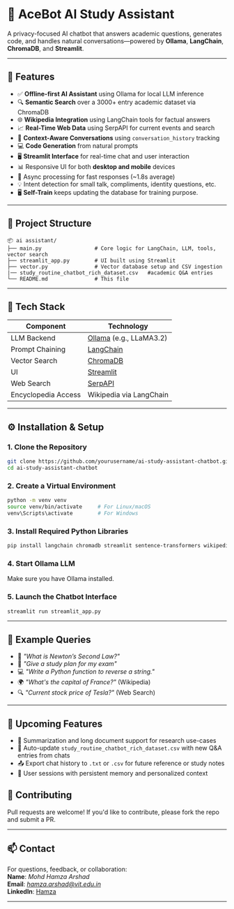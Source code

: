 # 🧠 AceBot AI Study Assistant

A privacy-focused AI chatbot that answers academic questions, generates code, and handles natural conversations—powered by **Ollama**, **LangChain**, **ChromaDB**, and **Streamlit**.

---

## 🚀 Features

- ✅ **Offline-first AI Assistant** using Ollama for local LLM inference  
- 🔍 **Semantic Search** over a 3000+ entry academic dataset via ChromaDB  
- 🌐 **Wikipedia Integration** using LangChain tools for factual answers  
- 📈 **Real-Time Web Data** using SerpAPI for current events and search  
- 💬 **Context-Aware Conversations** using `conversation_history` tracking  
- 💻 **Code Generation** from natural prompts  
- 🖥️ **Streamlit Interface** for real-time chat and user interaction  
- 📊 Responsive UI for both **desktop and mobile** devices  
- 🔄 Async processing for fast responses (~1.8s average)  
- 💡 Intent detection for small talk, compliments, identity questions, etc.
- 🖥️ **Self-Train** keeps updating the database for training purpose.

---

## 📁 Project Structure

```
📦 ai assistant/
├── main.py                 # Core logic for LangChain, LLM, tools, vector search
├── streamlit_app.py        # UI built using Streamlit
├── vector.py               # Vector database setup and CSV ingestion
|── study_routine_chatbot_rich_dataset.csv   #academic Q&A entries
└── README.md               # This file
```

---

## 🧠 Tech Stack

| Component            | Technology            |
|---------------------|------------------------|
| LLM Backend          | [Ollama](https://ollama.com/) (e.g., LLaMA3.2) |
| Prompt Chaining      | [LangChain](https://www.langchain.com/) |
| Vector Search        | [ChromaDB](https://www.trychroma.com/) |
| UI                   | [Streamlit](https://streamlit.io/) |
| Web Search           | [SerpAPI](https://serpapi.com/) |
| Encyclopedia Access  | Wikipedia via LangChain |

---

## ⚙️ Installation & Setup

### 1. Clone the Repository

```bash
git clone https://github.com/yourusername/ai-study-assistant-chatbot.git
cd ai-study-assistant-chatbot
```

### 2. Create a Virtual Environment

```bash
python -m venv venv
source venv/bin/activate     # For Linux/macOS
venv\Scripts\activate        # For Windows
```

### 3. Install Required Python Libraries

```bash
pip install langchain chromadb streamlit sentence-transformers wikipedia python-dotenv
```

### 4. Start Ollama LLM

Make sure you have Ollama installed.

### 5. Launch the Chatbot Interface

```bash
streamlit run streamlit_app.py
```
---

## 🧾 Example Queries

- 📘 *"What is Newton’s Second Law?"*
- 🧪 *"Give a study plan for my exam"*
- 💻 *"Write a Python function to reverse a string."*
- 🌍 *"What's the capital of France?"* (Wikipedia)
- 🔍 *"Current stock price of Tesla?"* (Web Search)

---

## 📌 Upcoming Features

- 🧠 Summarization and long document support for research use-cases  
- 📝 Auto-update `study_routine_chatbot_rich_dataset.csv` with new Q&A entries from chats  
- 📤 Export chat history to `.txt` or `.csv` for future reference or study notes  
- 🔐 User sessions with persistent memory and personalized context  

## 🤝 Contributing

Pull requests are welcome! If you'd like to contribute, please fork the repo and submit a PR.

---

## 📫 Contact

For questions, feedback, or collaboration:  
**Name**: *Mohd Hamza Arshad*  
**Email**: *hamza.arshad@vit.edu.in*  
**LinkedIn**: [Hamza](https://www.linkedin.com/in/frhamzaa/)

---
